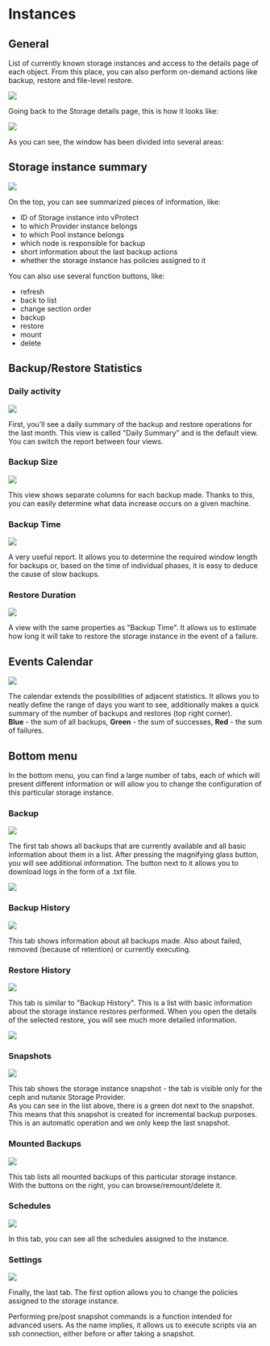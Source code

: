 # Instances

## General

List of currently known storage instances and access to the details page of each object. From this place, you can also perform on-demand actions like backup, restore and file-level restore.

![](../../../.gitbook/assets/storage-providers-instances%20%282%29%20%282%29%20%282%29.jpg)

Going back to the Storage details page, this is how it looks like:

![](../../../.gitbook/assets/storage-providers-instances-details-page.jpg)

As you can see, the window has been divided into several areas:

## Storage instance summary

![](../../../.gitbook/assets/storage-providers-instances-details-page-summary.jpg)

On the top, you can see summarized pieces of information, like:

* ID of Storage instance into vProtect  
* to which Provider instance belongs  
* to which Pool instance belongs
* which node is responsible for backup  
* short information about the last backup actions  
* whether the storage instance has policies assigned to it  

You can also use several function buttons, like:

* refresh  
* back to list 
* change section order
* backup  
* restore  
* mount  
* delete

## Backup/Restore Statistics

### Daily activity

![](../../../.gitbook/assets/storage-providers-instances-details-page-statistics.jpg)

First, you'll see a daily summary of the backup and restore operations for the last month. This view is called "Daily Summary" and is the default view. You can switch the report between four views.

### Backup Size

![](../../../.gitbook/assets/storage-providers-instances-details-page-statistics2.jpg)

This view shows separate columns for each backup made. Thanks to this, you can easily determine what data increase occurs on a given machine.

### Backup Time

![](../../../.gitbook/assets/storage-providers-instances-details-page-statistics3.jpg)

A very useful report. It allows you to determine the required window length for backups or, based on the time of individual phases, it is easy to deduce the cause of slow backups.

### Restore Duration

![](../../../.gitbook/assets/instances-vm-details-page-statistics-restore.jpg)

A view with the same properties as "Backup Time". It allows us to estimate how long it will take to restore the storage instance in the event of a failure.

## Events Calendar

![](../../../.gitbook/assets/instances-vm-details-page-calendar.jpg)

The calendar extends the possibilities of adjacent statistics. It allows you to neatly define the range of days you want to see, additionally makes a quick summary of the number of backups and restores \(top right corner\).  
**Blue** - the sum of all backups, **Green** - the sum of successes, **Red** - the sum of failures.

## Bottom menu

In the bottom menu, you can find a large number of tabs, each of which will present different information or will allow you to change the configuration of this particular storage instance.

### Backup

![](../../../.gitbook/assets/storage-instances-details-bottom.jpg)

The first tab shows all backups that are currently available and all basic information about them in a list. After pressing the magnifying glass button, you will see additional information. The button next to it allows you to download logs in the form of a .txt file.

![](../../../.gitbook/assets/storage-instances-details-bottom-backup-details.jpg)

### Backup History

![](../../../.gitbook/assets/storage-instances-details-bottom-backup-history.jpg)

This tab shows information about all backups made. Also about failed, removed \(because of retention\) or currently executing.

### Restore History

![](../../../.gitbook/assets/storage-instances-details-bottom-restore-history.jpg)

This tab is similar to "Backup History". This is a list with basic information about the storage instance restores performed. When you open the details of the selected restore, you will see much more detailed information.

![](../../../.gitbook/assets/storage-instances-details-bottom-restore-history-details.jpg)

### Snapshots

![](../../../.gitbook/assets/storage-instances-details-bottom-snapshots.jpg)

This tab shows the storage instance snapshot - the tab is visible only for the ceph and nutanix Storage Provider.  
As you can see in the list above, there is a green dot next to the snapshot. This means that this snapshot is created for incremental backup purposes. This is an automatic operation and we only keep the last snapshot.

### Mounted Backups

![](../../../.gitbook/assets/storage-instances-details-bottom-mounted-backups.jpg)

This tab lists all mounted backups of this particular storage instance.  
With the buttons on the right, you can browse/remount/delete it.

### Schedules

![](../../../.gitbook/assets/storage-instances-details-bottom-schedules.jpg)

In this tab, you can see all the schedules assigned to the instance.

### Settings

![](../../../.gitbook/assets/storage-instances-details-bottom-settings.jpg)

Finally, the last tab. The first option allows you to change the policies assigned to the storage instance.

Performing pre/post snapshot commands is a function intended for advanced users. As the name implies, it allows us to execute scripts via an ssh connection, either before or after taking a snapshot.

